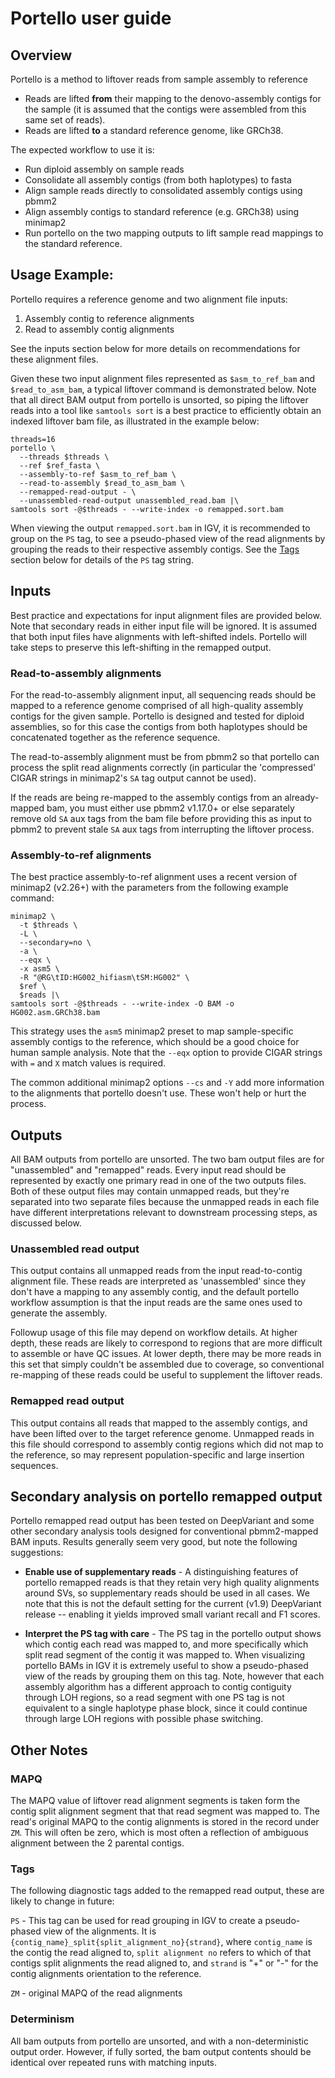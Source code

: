 # Portello user guide

## Overview

Portello is a method to liftover reads from sample assembly to reference
- Reads are lifted **from** their mapping to the denovo-assembly contigs for the sample (it is assumed that the contigs
  were assembled from this same set of reads).
- Reads are lifted **to** a standard reference genome, like GRCh38.

The expected workflow to use it is:
- Run diploid assembly on sample reads
- Consolidate all assembly contigs (from both haplotypes) to fasta
- Align sample reads directly to consolidated assembly contigs using pbmm2
- Align assembly contigs to standard reference (e.g. GRCh38) using minimap2
- Run portello on the two mapping outputs to lift sample read mappings to the standard reference.

## Usage Example:

Portello requires a reference genome and two alignment file inputs:
1. Assembly contig to reference alignments
2. Read to assembly contig alignments

See the inputs section below for more details on recommendations for these alignment files.

Given these two input alignment files represented as `$asm_to_ref_bam` and `$read_to_asm_bam`, a typical liftover
command is demonstrated below. Note that all direct BAM output from portello is unsorted, so piping the liftover reads
into a tool like `samtools sort` is a best practice to efficiently obtain an indexed liftover bam file, as illustrated
in the example below:

```
threads=16
portello \
  --threads $threads \
  --ref $ref_fasta \
  --assembly-to-ref $asm_to_ref_bam \
  --read-to-assembly $read_to_asm_bam \
  --remapped-read-output - \
  --unassembled-read-output unassembled_read.bam |\
samtools sort -@$threads - --write-index -o remapped.sort.bam
```

When viewing the output `remapped.sort.bam` in IGV, it is recommended to group on the `PS` tag, to see a pseudo-phased
view of the read alignments by grouping the reads to their respective assembly contigs. See the [Tags](#tags) section
below for details of the `PS` tag string.

## Inputs

Best practice and expectations for input alignment files are provided below. Note that secondary reads in either input
file will be ignored. It is assumed that both input files have alignments with left-shifted indels. Portello will
take steps to preserve this left-shifting in the remapped output.

### Read-to-assembly alignments

For the read-to-assembly alignment input, all sequencing reads should be mapped to a reference genome comprised of all
high-quality assembly contigs for the given sample. Portello is designed and tested for diploid assemblies, so for this
case the contigs from both haplotypes should be concatenated together as the reference sequence.

The read-to-assembly alignment must be from pbmm2 so that portello can process the split read alignments correctly (in
particular the 'compressed' CIGAR strings in minimap2's `SA` tag output cannot be used).

If the reads are being re-mapped to the assembly contigs from an already-mapped bam, you must either use pbmm2 v1.17.0+
or else separately remove old `SA` aux tags from the bam file before providing this as input to pbmm2 to prevent stale
`SA` aux tags from interrupting the liftover process.

### Assembly-to-ref alignments

The best practice assembly-to-ref alignment uses a recent version of minimap2 (v2.26+) with the parameters from the
following example command:

```
minimap2 \
  -t $threads \
  -L \
  --secondary=no \
  -a \
  --eqx \
  -x asm5 \
  -R "@RG\tID:HG002_hifiasm\tSM:HG002" \
  $ref \
  $reads |\
samtools sort -@$threads - --write-index -O BAM -o HG002.asm.GRCh38.bam
```

This strategy uses the `asm5` minimap2 preset to map sample-specific assembly contigs to the reference, which should be
a good choice for human sample analysis. Note that the `--eqx` option to provide CIGAR strings with `=` and `X` match
values is required.

The common additional minimap2 options `--cs` and `-Y` add more information to the alignments that portello doesn't use.
These won't help or hurt the process.

## Outputs

All BAM outputs from portello are unsorted. The two bam output files are for "unassembled" and "remapped" reads. Every
input read should be represented by exactly one primary read in one of the two outputs files. Both of these output files
may contain unmapped reads, but they're separated into two separate files because the unmapped reads in each file have
different interpretations relevant to downstream processing steps, as discussed below.

### Unassembled read output

This output contains all unmapped reads from the input read-to-contig alignment file. These reads are interpreted as
'unassembled' since they don't have a mapping to any assembly contig, and the default portello workflow assumption is
that the input reads are the same ones used to generate the assembly.

Followup usage of this file may depend on workflow details. At higher depth, these reads are likely to correspond to
regions that are more difficult to assemble or have QC issues. At lower depth, there may be more reads in this set that
simply couldn't be assembled due to coverage, so conventional re-mapping of these reads could be useful to supplement
the liftover reads.

### Remapped read output

This output contains all reads that mapped to the assembly contigs, and have been lifted over to the target reference
genome. Unmapped reads in this file should correspond to assembly contig regions which did not map to the reference, so
may represent population-specific and large insertion sequences.

## Secondary analysis on portello remapped output

Portello remapped read output has been tested on DeepVariant and some other secondary analysis tools designed for conventional
pbmm2-mapped BAM inputs. Results generally seem very good, but note the following suggestions:

- **Enable use of supplementary reads** - A distinguishing features of portello remapped reads is that they retain very
high quality alignments around SVs, so supplementary reads should be used in all cases. We note that this is not the
default setting for the current (v1.9) DeepVariant release -- enabling it yields improved small variant recall and F1
scores.

- **Interpret the PS tag with care** - The PS tag in the portello output shows which contig each read was mapped to, and
  more specifically which split read segment of the contig it was mapped to. When visualizing portello BAMs in IGV it is
  extremely useful to show a pseudo-phased view of the reads by grouping them on this tag. Note, however that each
  assembly algorithm has a different approach to contig contiguity through LOH regions, so a read segment with one PS
  tag is not equivalent to a single haplotype phase block, since it could continue through large LOH regions with
  possible phase switching.

## Other Notes

### MAPQ

The MAPQ value of liftover read alignment segments is taken form the contig split alignment segment that that read
segment was mapped to. The read's original MAPQ to the contig alignments is stored in the record under `ZM`. This will
often be zero, which is most often a reflection of ambiguous alignment between the 2 parental contigs.

### Tags

The following diagnostic tags added to the remapped read output, these are likely to change in future:

`PS` - This tag can be used for read grouping in IGV to create a pseudo-phased view of the alignments. It is
`{contig_name}_split{split_alignment_no}{strand}`, where `contig_name` is the contig the read aligned to, `split
alignment no` refers to which of that contigs split alignments the read aligned to, and `strand` is "+" or "-" for the
contig alignments orientation to the reference.

`ZM` - original MAPQ of the read alignments

### Determinism

All bam outputs from portello are unsorted, and with a non-deterministic output order. However, if fully sorted, the bam
output contents should be identical over repeated runs with matching inputs.
